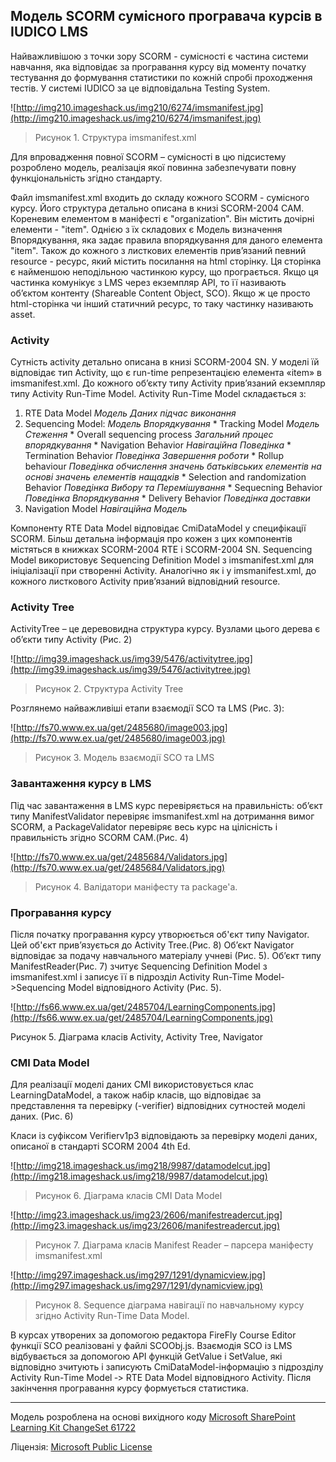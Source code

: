 ## Модель SCORM сумісного програвача курсів в IUDICO LMS ##

Найважливішою з точки зору SCORM - сумісності є частина системи навчання, яка відповідає за програвання курсу від моменту початку тестування до формування статистики по кожній спробі проходження тестів. У системі IUDICO за це відповідальна Testing System.

![http://img210.imageshack.us/img210/6274/imsmanifest.jpg](http://img210.imageshack.us/img210/6274/imsmanifest.jpg)
> Рисунок 1. Структура imsmanifest.xml

Для впровадження повної SCORM – сумісності  в цю підсистему розроблено модель, реалізація якої повинна забезпечувати повну функціональність згідно стандарту.

Файл imsmanifest.xml входить до складу кожного SCORM - сумісного курсу. Його структура детально описана в книзі SCORM-2004 САМ. Кореневим елементом в маніфесті є "organization". Він містить дочірні елементи - "item". Однією з їх складових є Модель визначення Впорядкування, яка задає правила впорядкування для даного елемента "item". Також до кожного з листкових елементів прив’язаний певний resource - ресурс, який містить посилання на html сторінку. Ця сторінка є найменшою неподільною частинкою курсу, що програється. Якщо ця частинка комунікує з LMS через екземпляр API, то її називають об’єктом контенту (Shareable Content Object, SCO). Якщо ж це просто html-сторінка чи інший статичний ресурс, то таку частинку називають asset.

### Activity ###

Сутність activity детально описана в книзі SCORM-2004 SN. У моделі їй відповідає тип Activity, що є run-time репрезентацією елемента «item» в imsmanifest.xml. До кожного об’єкту типу Activity прив’язаний екземпляр типу Activity Run-Time Model. Activity Run-Time Model складається з:

  1. RTE Data Model _Модель Даних підчас виконання_
  1. Sequencing Model: _Модель Впорядкування_
    * Tracking Model _Модель Стеження_
    * Overall sequencing process _Загальний процес впорядкування_
    * Navigation Behavior _Навігаційна Поведінка_
    * Termination Behavior _Поведінка Завершення роботи_
    * Rollup behaviour _Поведінка обчислення значень батьківських елементів на основі значень елементів нащадків_
    * Selection and randomization Behavior _Поведінка Вибору та Перемішування_
    * Sequecning Behavior _Поведінка Впорядкування_
    * Delivery Behavior _Поведінка доставки_
  1. Navigation Model _Навігаційна Модель_

Компоненту RTE Data Model відповідає CmiDataModel у специфікації SCORM. Більш детальна інформація про кожен з цих компонентів містяться в книжках SCORM-2004 RTE і SCORM-2004 SN. Sequencing Model використовує Sequencing Definition Model з imsmanifest.xml для ініціалізації при створенні Activity. Аналогічно як і у imsmanifest.xml, до кожного листкового Activity прив’язаний відповідний resource.


### Activity Tree ###

ActivityTree – це деревовидна структура курсу. Вузлами цього дерева є об’єкти типу Activity (Рис. 2)


![http://img39.imageshack.us/img39/5476/activitytree.jpg](http://img39.imageshack.us/img39/5476/activitytree.jpg)
> Рисунок 2. Структура Activity Tree

Розглянемо найважливіші етапи взаємодії SCO та LMS (Рис. 3):

![http://fs70.www.ex.ua/get/2485680/image003.jpg](http://fs70.www.ex.ua/get/2485680/image003.jpg)
> Рисунок 3. Модель взаємодії SCO та LMS

### Завантаження курсу в LMS ###

Під час завантаження в LMS курс перевіряється на правильність: об’єкт типу ManifestValidator перевіряє imsmanifest.xml на дотримання вимог SCORM, а PackageValidator перевіряє весь курс на цілісність і правильність згідно SCORM CAM.(Рис. 4)

![http://fs70.www.ex.ua/get/2485684/Validators.jpg](http://fs70.www.ex.ua/get/2485684/Validators.jpg)
> Рисунок 4. Валідатори маніфесту та package'а.

### Програвання курсу ###

Після початку програвання курсу утворюється об'єкт типу Navigator. Цей об'єкт прив’язується до Activity Tree.(Рис. 8) Об’єкт Navigator відповідає за подачу навчального матеріалу учневі (Рис. 5). Об’єкт типу ManifestReader(Рис. 7) зчитує Sequencing Definition Model з imsmanifest.xml і записує її в підрозділ Activity Run-Time Model->Sequencing Model відповідного Activity (Рис. 5).

![http://fs66.www.ex.ua/get/2485704/LearningComponents.jpg](http://fs66.www.ex.ua/get/2485704/LearningComponents.jpg)

Рисунок 5. Діаграма класів Activity, Activity Tree, Navigator

### CMI Data Model ###

Для реалізації моделі даних CMI використовується клас LearningDataModel, а також набір класів, що відповідає за представлення та перевірку (-verifier) відповідних сутностей моделі даних. (Рис. 6)

Класи із суфіксом Verifierv1p3 відповідають за перевірку моделі даних, описаної в стандарті SCORM 2004 4th Ed.

![http://img218.imageshack.us/img218/9987/datamodelcut.jpg](http://img218.imageshack.us/img218/9987/datamodelcut.jpg)
> Рисунок 6. Діаграма класів CMI Data Model

![http://img23.imageshack.us/img23/2606/manifestreadercut.jpg](http://img23.imageshack.us/img23/2606/manifestreadercut.jpg)
> Рисунок 7. Діаграма класів Manifest Reader – парсера маніфесту imsmanifest.xml

![http://img297.imageshack.us/img297/1291/dynamicview.jpg](http://img297.imageshack.us/img297/1291/dynamicview.jpg)
> Рисунок 8. Sequence діаграма навігації по навчальному курсу згідно Activity Run-Time Data Model.

В курсах утворених за допомогою редактора FireFly Course Editor функції SCO реалізовані у файлі SCOObj.js. Взаємодія SCO із LMS відбувається за допомогою API функцій GetValue i SetValue, які відповідно зчитують і записують CmiDataModel-інформацію з підрозділу Activity Run-Time Model ‑> RTE Data Model відповідного Activity. Після закінчення програвання курсу формується статистика.


---


Модель розроблена на основі вихідного коду [Microsoft SharePoint Learning Kit ChangeSet 61722](http://slk.codeplex.com/SourceControl/changeset/changes/61722)

Ліцензія: [Microsoft Public License](http://slk.codeplex.com/license)
